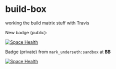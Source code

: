 # build-box
working the build matrix stuff with Travis

New badge (public):

[![Space Health](http://mark.stridespace.com/spaces/2112/badge?token=cdc282d6b0f665b4a23a58a081b21d35b6c18120)](http://mark.stridespace.com/spaces/2112 "Test Cases")

Badge (private) from `mark_underseth:sandbox` at **BB**

[![Space Health](http://mark.stridespace.com/spaces/2075/badge?token=ededfcd9b502b3140bc9098c2a87cce6a468c206)](http://mark.stridespace.com/spaces/2075 "Test Cases")

